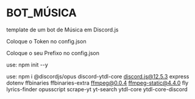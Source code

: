 # BOT_MÚSICA
template de um bot de Música em Discord.js


Coloque o Token no config.json

Coloque o seu Prefixo no config.json

use: npm init --y

use: npm i @discordjs/opus discord-ytdl-core discord.js@12.5.3 express dotenv ffbinaries ffbinaries-extra ffmpeg@0.0.4 ffmpeg-static@4.4.0 fly lyrics-finder opusscript scrape-yt yt-search ytdl-core ytdl-core-discord
